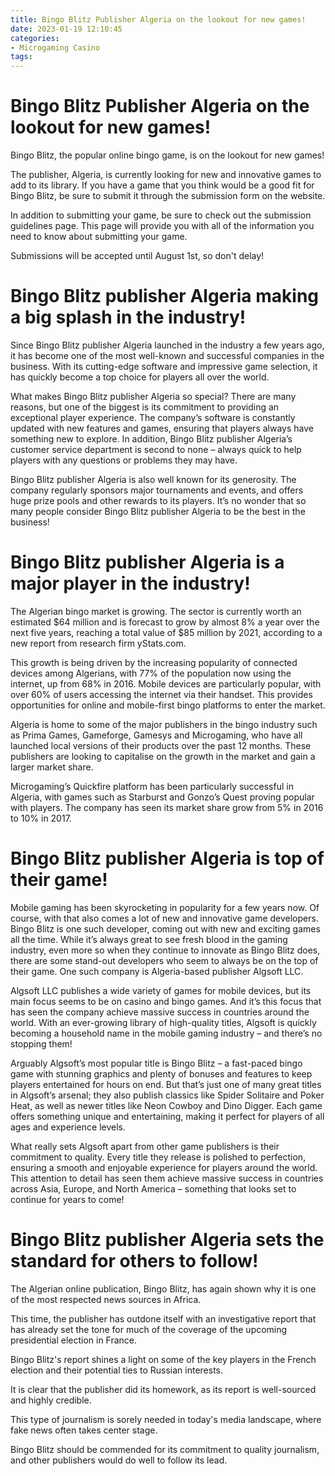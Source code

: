 ```yaml
---
title: Bingo Blitz Publisher Algeria on the lookout for new games!
date: 2023-01-19 12:10:45
categories:
- Microgaming Casino
tags:
---
```



#  Bingo Blitz Publisher Algeria on the lookout for new games!

Bingo Blitz, the popular online bingo game, is on the lookout for new games!

The publisher, Algeria, is currently looking for new and innovative games to add to its library. If you have a game that you think would be a good fit for Bingo Blitz, be sure to submit it through the submission form on the website.

In addition to submitting your game, be sure to check out the submission guidelines page. This page will provide you with all of the information you need to know about submitting your game.

Submissions will be accepted until August 1st, so don't delay!

#  Bingo Blitz publisher Algeria making a big splash in the industry!

Since Bingo Blitz publisher Algeria launched in the industry a few years ago, it has become one of the most well-known and successful companies in the business. With its cutting-edge software and impressive game selection, it has quickly become a top choice for players all over the world.

What makes Bingo Blitz publisher Algeria so special? There are many reasons, but one of the biggest is its commitment to providing an exceptional player experience. The company’s software is constantly updated with new features and games, ensuring that players always have something new to explore. In addition, Bingo Blitz publisher Algeria’s customer service department is second to none – always quick to help players with any questions or problems they may have.

Bingo Blitz publisher Algeria is also well known for its generosity. The company regularly sponsors major tournaments and events, and offers huge prize pools and other rewards to its players. It’s no wonder that so many people consider Bingo Blitz publisher Algeria to be the best in the business!

#  Bingo Blitz publisher Algeria is a major player in the industry!

The Algerian bingo market is growing. The sector is currently worth an estimated $64 million and is forecast to grow by almost 8% a year over the next five years, reaching a total value of $85 million by 2021, according to a new report from research firm yStats.com.

This growth is being driven by the increasing popularity of connected devices among Algerians, with 77% of the population now using the internet, up from 68% in 2016. Mobile devices are particularly popular, with over 60% of users accessing the internet via their handset. This provides opportunities for online and mobile-first bingo platforms to enter the market.

Algeria is home to some of the major publishers in the bingo industry such as Prima Games, Gameforge, Gamesys and Microgaming, who have all launched local versions of their products over the past 12 months. These publishers are looking to capitalise on the growth in the market and gain a larger market share.

Microgaming’s Quickfire platform has been particularly successful in Algeria, with games such as Starburst and Gonzo’s Quest proving popular with players. The company has seen its market share grow from 5% in 2016 to 10% in 2017.

#  Bingo Blitz publisher Algeria is top of their game!

Mobile gaming has been skyrocketing in popularity for a few years now. Of course, with that also comes a lot of new and innovative game developers. Bingo Blitz is one such developer, coming out with new and exciting games all the time. While it’s always great to see fresh blood in the gaming industry, even more so when they continue to innovate as Bingo Blitz does, there are some stand-out developers who seem to always be on the top of their game. One such company is Algeria-based publisher Algsoft LLC.

Algsoft LLC publishes a wide variety of games for mobile devices, but its main focus seems to be on casino and bingo games. And it’s this focus that has seen the company achieve massive success in countries around the world. With an ever-growing library of high-quality titles, Algsoft is quickly becoming a household name in the mobile gaming industry – and there’s no stopping them!

Arguably Algsoft’s most popular title is Bingo Blitz – a fast-paced bingo game with stunning graphics and plenty of bonuses and features to keep players entertained for hours on end. But that’s just one of many great titles in Algsoft’s arsenal; they also publish classics like Spider Solitaire and Poker Heat, as well as newer titles like Neon Cowboy and Dino Digger. Each game offers something unique and entertaining, making it perfect for players of all ages and experience levels.

What really sets Algsoft apart from other game publishers is their commitment to quality. Every title they release is polished to perfection, ensuring a smooth and enjoyable experience for players around the world. This attention to detail has seen them achieve massive success in countries across Asia, Europe, and North America – something that looks set to continue for years to come!

#  Bingo Blitz publisher Algeria sets the standard for others to follow!

The Algerian online publication, Bingo Blitz, has again shown why it is one of the most respected news sources in Africa.

This time, the publisher has outdone itself with an investigative report that has already set the tone for much of the coverage of the upcoming presidential election in France.

Bingo Blitz's report shines a light on some of the key players in the French election and their potential ties to Russian interests.

It is clear that the publisher did its homework, as its report is well-sourced and highly credible.

This type of journalism is sorely needed in today's media landscape, where fake news often takes center stage.

Bingo Blitz should be commended for its commitment to quality journalism, and other publishers would do well to follow its lead.